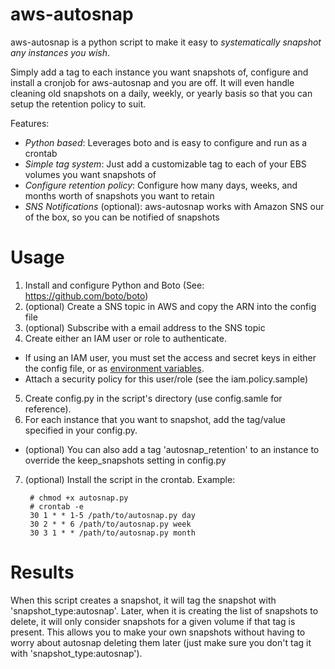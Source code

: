 aws-autosnap
=================
aws-autosnap is a python script to make it easy to *systematically snapshot any instances you wish*.

Simply add a tag to each instance you want snapshots of, configure and install a cronjob for aws-autosnap and you are off. It will even handle cleaning old snapshots on a daily, weekly, or yearly basis so that you can setup the retention policy to suit.

Features:
- *Python based*: Leverages boto and is easy to configure and run as a crontab
- *Simple tag system*: Just add a customizable tag to each of your EBS volumes you want snapshots of
- *Configure retention policy*: Configure how many days, weeks, and months worth of snapshots you want to retain
- *SNS Notifications* (optional): aws-autosnap works with Amazon SNS our of the box, so you can be notified of snapshots

Usage
==========
1. Install and configure Python and Boto (See: https://github.com/boto/boto)
2. (optional) Create a SNS topic in AWS and copy the ARN into the config file
3. (optional) Subscribe with a email address to the SNS topic
4. Create either an IAM user or role to authenticate.
  * If using an IAM user, you must set the access and secret keys in either the config file, or as [environment variables](http://docs.aws.amazon.com/cli/latest/userguide/cli-chap-getting-started.html#cli-environment).
  * Attach a security policy for this user/role (see the iam.policy.sample)
5. Create config.py in the script's directory (use config.samle for reference).
6. For each instance that you want to snapshot, add the tag/value specified in your config.py.
  * (optional) You can also add a tag 'autosnap_retention' to an instance to override the keep_snapshots setting in config.py
7. (optional) Install the script in the crontab. Example: 

		# chmod +x autosnap.py
		# crontab -e
		30 1 * * 1-5 /path/to/autosnap.py day
		30 2 * * 6 /path/to/autosnap.py week
		30 3 1 * * /path/to/autosnap.py month


Results
==========
When this script creates a snapshot, it will tag the snapshot with 'snapshot\_type:autosnap'. Later, when it is creating the list of snapshots to delete, it will only consider snapshots for a given volume if that tag is present. This allows you to make your own snapshots without having to worry about autosnap deleting them later (just make sure you don't tag it with 'snapshot_type:autosnap').
